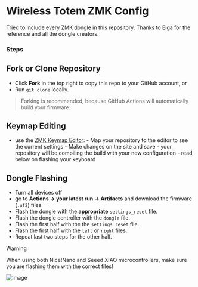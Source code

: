 <h1>Wireless Totem ZMK Config</h1>

Tried to include every ZMK dongle in this repository. Thanks to Eiga for the reference and all the dongle creators.


### Steps

## Fork or Clone Repository
   - Click **Fork** in the top right to copy this repo to your GitHub account, or
   - Run `git clone` locally.

   > Forking is recommended, because GitHub Actions will automatically build your firmware.

## Keymap Editing
   -  use the [ZMK Keymap Editor](https://nickcoutsos.github.io/keymap-editor/):
     - Map your repository to the editor to see the current settings
     - Make changes on the site and save
     - your repository will be compiling the build with your new configuration
     - read below on flashing your keyboard

## Dongle Flashing
   - Turn all devices off
   - go to **Actions → your latest run → Artifacts** and download the firmware (`.uf2`) files.
   - Flash the dongle with the **appropriate** `settings_reset` file.
   - Flash the dongle controller with the `dongle` file.
   - Flash the first half with the the `settings_reset` file.
   - Flash the first half with the `left` or `right` files.
   - Repeat last two steps for the other half.

> [!WARNING]  
> When using both Nice!Nano and Seeed XIAO microcontrollers, make sure you are flashing them with the correct files!


<img alt="image" src="https://github.com/user-attachments/assets/a28723b1-9afe-4b1d-aac8-1d9bbecff9cb" />
